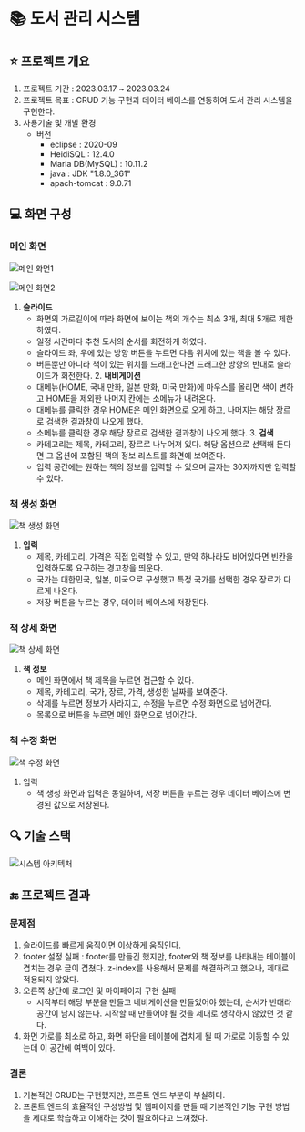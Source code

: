 # 📚 도서 관리 시스템

## ⭐ **프로젝트 개요**

1. 프로젝트 기간 : 2023.03.17 ~ 2023.03.24
2. 프로젝트 목표 : CRUD 기능 구현과 데이터 베이스를 연동하여 도서 관리 시스템을 구현한다.
3. 사용기술 및 개발 환경
    - 버전
        - eclipse : 2020-09
        - HeidiSQL : 12.4.0
        - Maria DB(MySQL) : 10.11.2
        - java : JDK "1.8.0_361"
        - apach-tomcat : 9.0.71

## 💻 **화면 구성**

### **메인 화면**
    
    
   ![메인 화면1](https://github.com/simple0710/Book-Management-System/blob/main/image/main_page1.png)
    
   ![메인 화면2](https://github.com/simple0710/Book-Management-System/blob/main/image/main_page2.png)
    
   1. **슬라이드**
        - 화면의 가로길이에 따라 화면에 보이는 책의 개수는 최소 3개, 최대 5개로 제한하였다.
        - 일정 시간마다 추천 도서의 순서를 회전하게 하였다.
        - 슬라이드 좌, 우에 있는 방향 버튼을 누르면 다음 위치에 있는 책을 볼 수 있다.
        - 버튼뿐만 아니라 책이 있는 위치를 드래그한다면 드래그한 방향의 반대로 슬라이드가 회전한다.
    2. **내비게이션**
        - 대메뉴(HOME, 국내 만화, 일본 만화, 미국 만화)에 마우스를 올리면 색이 변하고 HOME을 제외한 나머지 칸에는 소메뉴가 내려온다.
        - 대메뉴를 클릭한 경우 HOME은 메인 화면으로 오게 하고, 나머지는 해당 장르로 검색한 결과창이 나오게 했다.
        - 소메뉴를 클릭한 경우 해당 장르로 검색한 결과창이 나오게 했다.
    3. **검색**
        - 카테고리는 제목, 카테고리, 장르로 나누어져 있다. 해당 옵션으로 선택해 둔다면 그 옵션에 포함된 책의 정보 리스트를 화면에 보여준다.
        - 입력 공간에는 원하는 책의 정보를 입력할 수 있으며 글자는 30자까지만 입력할 수 있다.
### **책 생성 화면**
    
   ![책 생성 화면](https://github.com/simple0710/Book-Management-System/blob/main/image/create_page1.png)
    
   1. **입력**
        - 제목, 카테고리, 가격은 직접 입력할 수 있고, 만약 하나라도 비어있다면 빈칸을 입력하도록 요구하는 경고창을 띄운다.
        - 국가는 대한민국, 일본, 미국으로 구성했고 특정 국가를 선택한 경우 장르가 다르게 나온다.
        - 저장 버튼을 누르는 경우, 데이터 베이스에 저장된다.
### **책 상세 화면**
    
   ![책 상세 화면](https://github.com/simple0710/Book-Management-System/blob/main/image/detail_page1.png)
    
   1. **책 정보**
        - 메인 화면에서 책 제목을 누르면 접근할 수 있다.
        - 제목, 카테고리, 국가, 장르, 가격, 생성한 날짜를 보여준다.
        - 삭제를 누르면 정보가 사라지고, 수정을 누르면 수정 화면으로 넘어간다.
        - 목록으로 버튼을 누르면 메인 화면으로 넘어간다.
### **책 수정 화면**
    
   ![책 수정 화면](https://github.com/simple0710/Book-Management-System/blob/main/image/update_page1.png)
    
   1. 입력
        - 책 생성 화면과 입력은 동일하며, 저장 버튼을 누르는 경우 데이터 베이스에 변경된 값으로 저장된다.

## 🔍 **기술 스택**
![시스템 아키텍처](https://github.com/simple0710/Book-Management-System/blob/main/image/BookManageMentService_skill_stack.png)

## 🔚 **프로젝트 결과**

### **문제점**
   1. 슬라이드를 빠르게 움직이면 이상하게 움직인다.
   2. footer 설정 실패 : footer를 만들긴 했지만, footer와 책 정보를 나타내는 테이블이 겹치는 경우 글이 겹쳤다. z-index를 사용해서 문제를 해결하려고 했으나, 제대로 적용되지 않았다.
   3. 오른쪽 상단에 로그인 및 마이페이지 구현 실패
        - 시작부터 해당 부분을 만들고 네비게이션을 만들었어야 했는데, 순서가 반대라 공간이 남지 않는다. 시작할 때 만들어야 될 것을 제대로 생각하지 않았던 것 같다.
  4. 화면 가로를 최소로 하고, 화면 하단을 테이블에 겹치게 될 때 가로로 이동할 수 있는데 이 공간에 여백이 있다.
        

### **결론**
   1. 기본적인 CRUD는 구현했지만, 프론트 엔드 부분이 부실하다.
   2. 프론트 엔드의 효율적인 구성방법 및 웹페이지를 만들 때 기본적인 기능 구현 방법을 제대로 학습하고 이해하는 것이 필요하다고 느껴졌다.
